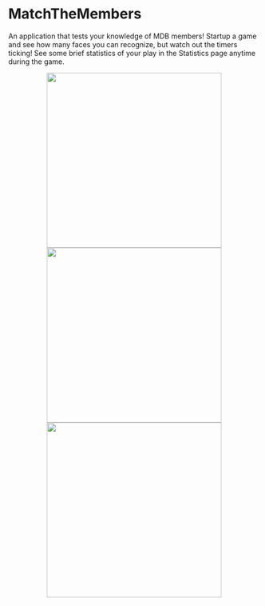 # MatchTheMembers

An application that tests your knowledge of MDB members! Startup a game and see how many faces you can recognize, but watch out the timers ticking! See some brief statistics of your play in the Statistics page anytime during the game.
<p align="center">
  <img src="photos/openingPic" width="350"/>
  <img src="photos/gameScreen" width="350"/>
  <img src = "photos/statsScreen" width = "350"/>
</p
